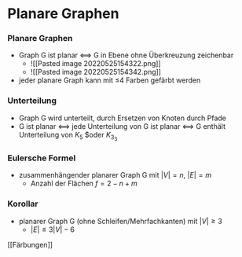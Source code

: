 # Planare Graphen
### Planare Graphen
+ Graph G ist planar <==> G in Ebene ohne Überkreuzung zeichenbar
	+ ![[Pasted image 20220525154322.png]]
	+ ![[Pasted image 20220525154342.png]]
+  jeder planare Graph kann mit ≤4 Farben gefärbt werden

### Unterteilung
+ Graph G wird unterteilt, durch Ersetzen von Knoten durch Pfade
+ G ist planar <==> jede Unterteilung von G ist planar <==> G enthält Unterteilung von $K_5$ $oder $K_3_3$

### Eulersche Formel
+ zusammenhängender planarer Graph G mit $|V|=n$, $|E|=m$
	+ Anzahl der Flächen $f=2-n+m$

### Korollar
+ planarer Graph G (ohne Schleifen/Mehrfachkanten) mit $|V|≥3$
	+ $|E|≤3|V|-6$

[[Färbungen]]
